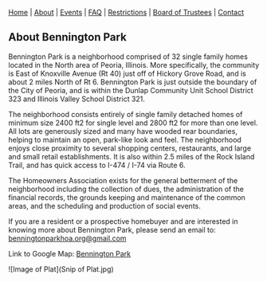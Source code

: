 [Home](index.md) | [About](about.md) | [Events](events.md) | [FAQ](faq.md) | [Restrictions](restrictions.md) | [Board of Trustees](trustees.md) | [Contact](contact.md)

## About Bennington Park

Bennington Park is a neighborhood comprised of 32 single family homes located in the North area of Peoria, Illinois.  More specifically, the community is East of Knoxville Avenue (Rt 40) just off of Hickory Grove Road, and is about 2 miles North of Rt 6.   Bennington Park is just outside the boundary of the City of Peoria, and is within the Dunlap Community Unit School District 323 and Illinois Valley School District 321.  

The neighborhood consists entirely of single family detached homes of minimum size 2400 ft2 for single level and 2800 ft2 for more than one level. All lots are generously sized and many have wooded rear boundaries, helping to maintain an open, park-like look and feel.   The neighborhood enjoys close proximity to several shopping centers, restaurants, and large and small retail establishments.  It is also within 2.5 miles of the Rock Island Trail, and has quick access to I-474 / I-74 via Route 6.  

The Homeowners Association exists for the general betterment of the neighborhood including the collection of dues, the administration of the financial records, the grounds keeping and maintenance of the common areas, and the scheduling and production of social events.  

If you are a resident or a prospective homebuyer and are interested in knowing more about 
Bennington Park, please send an email to: [benningtonparkhoa.org@gmail.com](mailto:benningtonparkhoa.org@gmail.com)

Link to Google Map: [Bennington Park](https://www.google.com/maps/@40.831032,-89.6065676,435m/data=!3m1!1e3?hl=en&authuser=0)

![Image of Plat](Snip of Plat.jpg)
